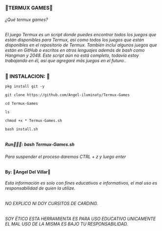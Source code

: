### 🔮TERMUX GAMES🔮

###### ¿Qué termux games?
###### El juego Termux es un script donde puedes encontrar todos los juegos que están disponibles para Termux, así como todos los juegos que están disponibles en el repositorio de Termux. También incluí algunos juegos que están en GitHub o escritos en otros lenguajes además de bash como Hangman y 2048. Este script aún no está completo, todavía estoy trabajando en él, así que agregaré más juegos en el futuro..

### 🔮 INSTALACION: 🔮

```
pkg install git -y

git clone https://github.com/Angel-iluminaty/Termux-Games

cd Termux-Games

ls

chmod +x * Termux-Games.sh

bash install.sh


```

##### Run🏃🏻‍♂️: bash Termux-Games.sh

###### Para suspender el proceso daremos CTRL + z y luego enter 


#### By: 🔮Angel Del Villar🔮


###### Esta información es solo con fines educativos e informativos, el mal uso es responsabilidad de quien la utilize.


######  NO EXPLICO NI DOY CURSITOS DE CARDING.

###### SOY ÉTICO ESTA HERRAMIENTA  ES PARA USO EDUCATIVO UNICAMENTE EL MAL USO DE LA MISMA ES BAJO TU RESPONSABILIDAD.

